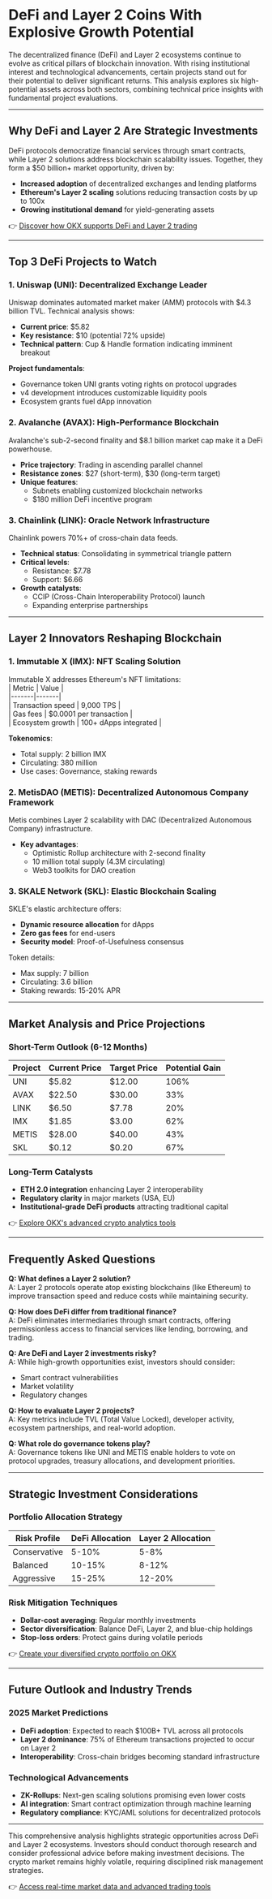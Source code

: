 # DeFi and Layer 2 Coins With Explosive Growth Potential  

The decentralized finance (DeFi) and Layer 2 ecosystems continue to evolve as critical pillars of blockchain innovation. With rising institutional interest and technological advancements, certain projects stand out for their potential to deliver significant returns. This analysis explores six high-potential assets across both sectors, combining technical price insights with fundamental project evaluations.  

---

## Why DeFi and Layer 2 Are Strategic Investments  

DeFi protocols democratize financial services through smart contracts, while Layer 2 solutions address blockchain scalability issues. Together, they form a $50 billion+ market opportunity, driven by:  
- **Increased adoption** of decentralized exchanges and lending platforms  
- **Ethereum's Layer 2 scaling** solutions reducing transaction costs by up to 100x  
- **Growing institutional demand** for yield-generating assets  

👉 [Discover how OKX supports DeFi and Layer 2 trading](https://bit.ly/okx-bonus)  

---

## Top 3 DeFi Projects to Watch  

### 1. Uniswap (UNI): Decentralized Exchange Leader  
Uniswap dominates automated market maker (AMM) protocols with $4.3 billion TVL. Technical analysis shows:  
- **Current price**: $5.82  
- **Key resistance**: $10 (potential 72% upside)  
- **Technical pattern**: Cup & Handle formation indicating imminent breakout  

**Project fundamentals**:  
- Governance token UNI grants voting rights on protocol upgrades  
- v4 development introduces customizable liquidity pools  
- Ecosystem grants fuel dApp innovation  

### 2. Avalanche (AVAX): High-Performance Blockchain  
Avalanche's sub-2-second finality and $8.1 billion market cap make it a DeFi powerhouse.  
- **Price trajectory**: Trading in ascending parallel channel  
- **Resistance zones**: $27 (short-term), $30 (long-term target)  
- **Unique features**:  
  - Subnets enabling customized blockchain networks  
  - $180 million DeFi incentive program  

### 3. Chainlink (LINK): Oracle Network Infrastructure  
Chainlink powers 70%+ of cross-chain data feeds.  
- **Technical status**: Consolidating in symmetrical triangle pattern  
- **Critical levels**:  
  - Resistance: $7.78  
  - Support: $6.66  
- **Growth catalysts**:  
  - CCIP (Cross-Chain Interoperability Protocol) launch  
  - Expanding enterprise partnerships  

---

## Layer 2 Innovators Reshaping Blockchain  

### 1. Immutable X (IMX): NFT Scaling Solution  
Immutable X addresses Ethereum's NFT limitations:  
| Metric | Value |  
|-------|-------|  
| Transaction speed | 9,000 TPS |  
| Gas fees | $0.0001 per transaction |  
| Ecosystem growth | 100+ dApps integrated |  

**Tokenomics**:  
- Total supply: 2 billion IMX  
- Circulating: 380 million  
- Use cases: Governance, staking rewards  

### 2. MetisDAO (METIS): Decentralized Autonomous Company Framework  
Metis combines Layer 2 scalability with DAC (Decentralized Autonomous Company) infrastructure.  
- **Key advantages**:  
  - Optimistic Rollup architecture with 2-second finality  
  - 10 million total supply (4.3M circulating)  
  - Web3 toolkits for DAO creation  

### 3. SKALE Network (SKL): Elastic Blockchain Scaling  
SKLE's elastic architecture offers:  
- **Dynamic resource allocation** for dApps  
- **Zero gas fees** for end-users  
- **Security model**: Proof-of-Usefulness consensus  

Token details:  
- Max supply: 7 billion  
- Circulating: 3.6 billion  
- Staking rewards: 15-20% APR  

---

## Market Analysis and Price Projections  

### Short-Term Outlook (6-12 Months)  
| Project | Current Price | Target Price | Potential Gain |  
|---------|---------------|--------------|----------------|  
| UNI     | $5.82         | $12.00       | 106%           |  
| AVAX    | $22.50        | $30.00       | 33%            |  
| LINK    | $6.50         | $7.78        | 20%            |  
| IMX     | $1.85         | $3.00        | 62%            |  
| METIS   | $28.00        | $40.00       | 43%            |  
| SKL     | $0.12         | $0.20        | 67%            |  

### Long-Term Catalysts  
- **ETH 2.0 integration** enhancing Layer 2 interoperability  
- **Regulatory clarity** in major markets (USA, EU)  
- **Institutional-grade DeFi products** attracting traditional capital  

👉 [Explore OKX's advanced crypto analytics tools](https://bit.ly/okx-bonus)  

---

## Frequently Asked Questions  

**Q: What defines a Layer 2 solution?**  
A: Layer 2 protocols operate atop existing blockchains (like Ethereum) to improve transaction speed and reduce costs while maintaining security.  

**Q: How does DeFi differ from traditional finance?**  
A: DeFi eliminates intermediaries through smart contracts, offering permissionless access to financial services like lending, borrowing, and trading.  

**Q: Are DeFi and Layer 2 investments risky?**  
A: While high-growth opportunities exist, investors should consider:  
- Smart contract vulnerabilities  
- Market volatility  
- Regulatory changes  

**Q: How to evaluate Layer 2 projects?**  
A: Key metrics include TVL (Total Value Locked), developer activity, ecosystem partnerships, and real-world adoption.  

**Q: What role do governance tokens play?**  
A: Governance tokens like UNI and METIS enable holders to vote on protocol upgrades, treasury allocations, and development priorities.  

---

## Strategic Investment Considerations  

### Portfolio Allocation Strategy  
| Risk Profile | DeFi Allocation | Layer 2 Allocation |  
|--------------|------------------|---------------------|  
| Conservative | 5-10%            | 5-8%                |  
| Balanced     | 10-15%           | 8-12%               |  
| Aggressive   | 15-25%           | 12-20%              |  

### Risk Mitigation Techniques  
- **Dollar-cost averaging**: Regular monthly investments  
- **Sector diversification**: Balance DeFi, Layer 2, and blue-chip holdings  
- **Stop-loss orders**: Protect gains during volatile periods  

👉 [Create your diversified crypto portfolio on OKX](https://bit.ly/okx-bonus)  

---

## Future Outlook and Industry Trends  

### 2025 Market Predictions  
- **DeFi adoption**: Expected to reach $100B+ TVL across all protocols  
- **Layer 2 dominance**: 75% of Ethereum transactions projected to occur on Layer 2  
- **Interoperability**: Cross-chain bridges becoming standard infrastructure  

### Technological Advancements  
- **ZK-Rollups**: Next-gen scaling solutions promising even lower costs  
- **AI integration**: Smart contract optimization through machine learning  
- **Regulatory compliance**: KYC/AML solutions for decentralized protocols  

---

This comprehensive analysis highlights strategic opportunities across DeFi and Layer 2 ecosystems. Investors should conduct thorough research and consider professional advice before making investment decisions. The crypto market remains highly volatile, requiring disciplined risk management strategies.  

👉 [Access real-time market data and advanced trading tools](https://bit.ly/okx-bonus)